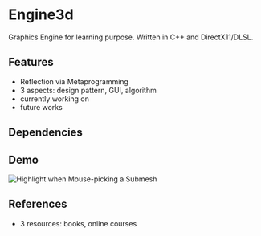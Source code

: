 # Engine3d
Graphics Engine for learning purpose. Written in C++ and DirectX11/DLSL.

## Features
- Reflection via Metaprogramming
- 3 aspects: design pattern, GUI, algorithm
- currently working on
- future works

## Dependencies

## Demo
![Highlight when Mouse-picking a Submesh](/Images/screenshots/Screenshot(0).png)

## References
- 3 resources: books, online courses
